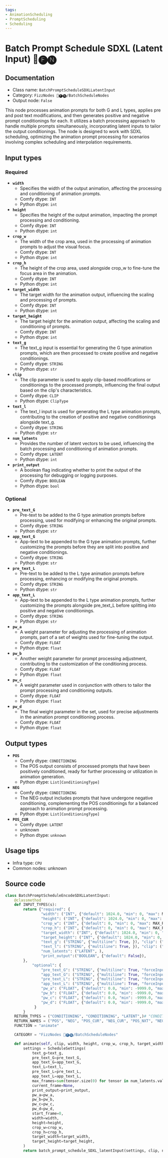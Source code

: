 ```yaml
---
tags:
- AnimationScheduling
- PromptScheduling
- Scheduling
---
```


# Batch Prompt Schedule SDXL (Latent Input) 📅🅕🅝
## Documentation
- Class name: `BatchPromptScheduleSDXLLatentInput`
- Category: `FizzNodes 📅🅕🅝/BatchScheduleNodes`
- Output node: `False`

This node processes animation prompts for both G and L types, applies pre and post text modifications, and then generates positive and negative prompt conditionings for each. It utilizes a batch processing approach to handle multiple prompts simultaneously, incorporating latent inputs to tailor the output conditionings. The node is designed to work with SDXL scheduling, optimizing the animation prompt processing for scenarios involving complex scheduling and interpolation requirements.
## Input types
### Required
- **`width`**
    - Specifies the width of the output animation, affecting the processing and conditioning of animation prompts.
    - Comfy dtype: `INT`
    - Python dtype: `int`
- **`height`**
    - Specifies the height of the output animation, impacting the prompt processing and conditioning.
    - Comfy dtype: `INT`
    - Python dtype: `int`
- **`crop_w`**
    - The width of the crop area, used in the processing of animation prompts to adjust the visual focus.
    - Comfy dtype: `INT`
    - Python dtype: `int`
- **`crop_h`**
    - The height of the crop area, used alongside crop_w to fine-tune the focus area in the animation.
    - Comfy dtype: `INT`
    - Python dtype: `int`
- **`target_width`**
    - The target width for the animation output, influencing the scaling and processing of prompts.
    - Comfy dtype: `INT`
    - Python dtype: `int`
- **`target_height`**
    - The target height for the animation output, affecting the scaling and conditioning of prompts.
    - Comfy dtype: `INT`
    - Python dtype: `int`
- **`text_g`**
    - The text_g input is essential for generating the G type animation prompts, which are then processed to create positive and negative conditionings.
    - Comfy dtype: `STRING`
    - Python dtype: `str`
- **`clip`**
    - The clip parameter is used to apply clip-based modifications or conditionings to the processed prompts, influencing the final output based on the clip's characteristics.
    - Comfy dtype: `CLIP`
    - Python dtype: `ClipType`
- **`text_l`**
    - The text_l input is used for generating the L type animation prompts, contributing to the creation of positive and negative conditionings alongside text_g.
    - Comfy dtype: `STRING`
    - Python dtype: `str`
- **`num_latents`**
    - Provides the number of latent vectors to be used, influencing the batch processing and conditioning of animation prompts.
    - Comfy dtype: `LATENT`
    - Python dtype: `int`
- **`print_output`**
    - A boolean flag indicating whether to print the output of the processing for debugging or logging purposes.
    - Comfy dtype: `BOOLEAN`
    - Python dtype: `bool`
### Optional
- **`pre_text_G`**
    - Pre-text to be added to the G type animation prompts before processing, used for modifying or enhancing the original prompts.
    - Comfy dtype: `STRING`
    - Python dtype: `str`
- **`app_text_G`**
    - App-text to be appended to the G type animation prompts, further customizing the prompts before they are split into positive and negative conditionings.
    - Comfy dtype: `STRING`
    - Python dtype: `str`
- **`pre_text_L`**
    - Pre-text to be added to the L type animation prompts before processing, enhancing or modifying the original prompts.
    - Comfy dtype: `STRING`
    - Python dtype: `str`
- **`app_text_L`**
    - App-text to be appended to the L type animation prompts, further customizing the prompts alongside pre_text_L before splitting into positive and negative conditionings.
    - Comfy dtype: `STRING`
    - Python dtype: `str`
- **`pw_a`**
    - A weight parameter for adjusting the processing of animation prompts, part of a set of weights used for fine-tuning the output.
    - Comfy dtype: `FLOAT`
    - Python dtype: `float`
- **`pw_b`**
    - Another weight parameter for prompt processing adjustment, contributing to the customization of the conditioning process.
    - Comfy dtype: `FLOAT`
    - Python dtype: `float`
- **`pw_c`**
    - A weight parameter used in conjunction with others to tailor the prompt processing and conditioning outputs.
    - Comfy dtype: `FLOAT`
    - Python dtype: `float`
- **`pw_d`**
    - The final weight parameter in the set, used for precise adjustments in the animation prompt conditioning process.
    - Comfy dtype: `FLOAT`
    - Python dtype: `float`
## Output types
- **`POS`**
    - Comfy dtype: `CONDITIONING`
    - The POS output consists of processed prompts that have been positively conditioned, ready for further processing or utilization in animation generation.
    - Python dtype: `List[ConditioningType]`
- **`NEG`**
    - Comfy dtype: `CONDITIONING`
    - The NEG output includes prompts that have undergone negative conditioning, complementing the POS conditionings for a balanced approach to animation prompt processing.
    - Python dtype: `List[ConditioningType]`
- **`POS_CUR`**
    - Comfy dtype: `LATENT`
    - unknown
    - Python dtype: `unknown`
## Usage tips
- Infra type: `CPU`
- Common nodes: unknown


## Source code
```python
class BatchPromptScheduleEncodeSDXLLatentInput:
    @classmethod
    def INPUT_TYPES(s):
        return {"required": {
                "width": ("INT", {"default": 1024.0, "min": 0, "max": MAX_RESOLUTION}),
                "height": ("INT", {"default": 1024.0, "min": 0, "max": MAX_RESOLUTION}),
                "crop_w": ("INT", {"default": 0, "min": 0, "max": MAX_RESOLUTION}),
                "crop_h": ("INT", {"default": 0, "min": 0, "max": MAX_RESOLUTION}),
                "target_width": ("INT", {"default": 1024.0, "min": 0, "max": MAX_RESOLUTION}),
                "target_height": ("INT", {"default": 1024.0, "min": 0, "max": MAX_RESOLUTION}),
                "text_g": ("STRING", {"multiline": True, }), "clip": ("CLIP", ),
                "text_l": ("STRING", {"multiline": True, }), "clip": ("CLIP", ),
                "num_latents": ("LATENT", ),
                "print_output":("BOOLEAN", {"default": False}),
        },
            "optional": {
                "pre_text_G": ("STRING", {"multiline": True, "forceInput": True}),
                "app_text_G": ("STRING", {"multiline": True, "forceInput": True}),
                "pre_text_L": ("STRING", {"multiline": True, "forceInput": True}),
                "app_text_L": ("STRING", {"multiline": True, "forceInput": True}),
                "pw_a": ("FLOAT", {"default": 0.0, "min": -9999.0, "max": 9999.0, "step": 0.1, "forceInput": True }),
                "pw_b": ("FLOAT", {"default": 0.0, "min": -9999.0, "max": 9999.0, "step": 0.1, "forceInput": True }),
                "pw_c": ("FLOAT", {"default": 0.0, "min": -9999.0, "max": 9999.0, "step": 0.1, "forceInput": True }),
                "pw_d": ("FLOAT", {"default": 0.0, "min": -9999.0, "max": 9999.0, "step": 0.1, "forceInput": True }),
             }
        }
    RETURN_TYPES = ("CONDITIONING", "CONDITIONING", "LATENT",)# "CONDITIONING", "CONDITIONING", "CONDITIONING", "CONDITIONING",)
    RETURN_NAMES = ("POS", "NEG", "POS_CUR", "NEG_CUR", "POS_NXT", "NEG_NXT",)
    FUNCTION = "animate"

    CATEGORY = "FizzNodes 📅🅕🅝/BatchScheduleNodes"

    def animate(self, clip, width, height, crop_w, crop_h, target_width, target_height, text_g, text_l, app_text_G, app_text_L, pre_text_G, pre_text_L, num_latents, print_output, pw_a, pw_b, pw_c, pw_d):
        settings = ScheduleSettings(
            text_g=text_g,
            pre_text_G=pre_text_G,
            app_text_G=app_text_G,
            text_L=text_l,
            pre_text_L=pre_text_L,
            app_text_L=app_text_L,
            max_frames=sum(tensor.size(0) for tensor in num_latents.values()),
            current_frame=None,
            print_output=print_output,
            pw_a=pw_a,
            pw_b=pw_b,
            pw_c=pw_c,
            pw_d=pw_d,
            start_frame=0,
            width=width,
            height=height,
            crop_w=crop_w,
            crop_h=crop_h,
            target_width=target_width,
            target_height=target_height,
        )
        return batch_prompt_schedule_SDXL_latentInput(settings, clip, num_latents)

```
